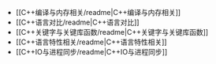 - [[C++编译与内存相关/readme|C++编译与内存相关]]
- [[C++语言对比/readme|C++语言对比]]
- [[C++关键字与关键库函数/readme|C++关键字与关键库函数]]
- [[C++语言特性相关/readme|C++语言特性相关]]
- [[C++IO与进程同步/readme|C++IO与进程同步]]
